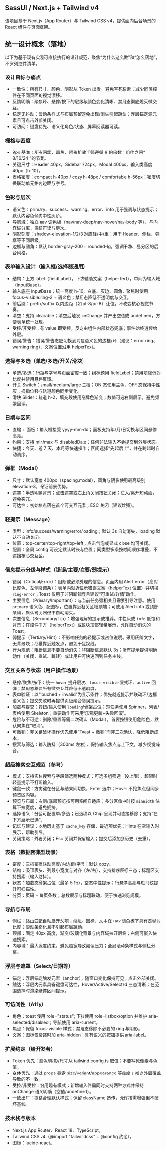 ## SassUI / Next.js + Tailwind v4

该项目基于 Next.js（App Router）与 Tailwind CSS v4，提供面向后台场景的 React 组件与页面框架。

## 统一设计概念（落地）

以下为基于现有实现可直接执行的设计规范，聚焦“为什么这么做”和“怎么落地”，不罗列控件清单。

### 设计目标与痛点
- 一致性：所有尺寸、颜色、阴影从 Token 出发，避免写死像素；减少同类控件在不同页面的视觉漂移。
- 反馈明确：聚焦环、悬停/按下的层级与颜色变化清晰、禁用态彻底熄灭微交互。
- 稳定无抖动：滚动条样式与布局预留避免出现/消失引起跳动；浮层锚定源元素且可点击外部关闭。
- 可访问：键盘优先、语义化角色/状态、屏幕阅读器可读。

### 栅格与密度
- 8px 基准：所有间距、圆角、阴影扩散半径遵循 8 的倍数；组件之间“ 8/16/24 ”的节奏。
- 关键尺寸：Header 40px，Sidebar 224px，Modal 400px，输入类高度 40px（h-10）。
- 表格密度：compact h-40px / cozy h-48px / comfortable h-56px；密度切换联动单元格内边距与字号。

### 色彩与层次
- 语义色：primary、success、warning、error、info 用于强调与状态提示；默认内容色倾向中性灰阶。
- 导航域：独立 nav 调色板（nav/nav-deep/nav-hover/nav-body 等），与内容域分离，保证可读与层次。
- 阴影刻度：shadow-elevation-1/2/3 对应轻/中/重；用于 Header、侧栏、弹框等不同层级。
- 边框与圆角：默认 border-gray-200 + rounded-lg，强调干净、易分区的后台风格。

### 表单输入设计（输入框/选择器通用）
- 结构：上方 label（fieldLabel），下方辅助文案（helperText），中间为输入域（inputBase）。
- 输入底座 inputBase：统一高度 h-10，白底、灰边、圆角、聚焦时使用 focus-visible:ring-2 + 语义色；禁用态降低不透明度与交互。
- 前后缀：prefix/suffix 以内边距（如 pl-8/pr-8）让位，不改变核心视觉节奏。
- 清空：支持 clearable；清空后触发 onChange 并产出空值或 undefined，方便表单统一处理。
- 受控/非受控：有 value 即受控，反之由组件内部状态兜底；事件始终透传给外层。
- 错误/警告：错误/警告态应切换到对应语义色的边框/环（建议：error ring、warning ring），文案位置沿用 helperText。

### 选择与多选（单选/多选/开关/滑块）
- 单选/多选：行距与字号与页面密度一致；组标题用 fieldLabel；禁用项降低对比度并禁用悬停反馈。
- 开关 Switch：small/medium/large 三档；ON 态使用主色，OFF 态保持中性灰；拇指位移与轨道颜色同步变化。
- 滑块 Slider：轨道 h-2，填充段使用品牌色渐变；数值可选右侧展示，避免频繁回读。

### 日期与区间
- 直输 + 面板：输入框接受 yyyy-mm-dd；面板支持年/月/日切换与区间悬停高亮。
- 约束：支持 min/max 与 disabledDate；任何非法输入不会提交到外层状态。
- 快捷：今天、近 7 天、本月等快速操作；区间选择“先起后止”，并在跨越时自动调序。

### 弹框（Modal）
- 尺寸：默认宽度 400px（spacing.modal），圆角与阴影使用最高级别 elevation-3，保证前景优势。
- 遮罩：半透明黑背景；点击遮罩或右上角关闭按钮关闭；进入/离开短动画，避免突兀。
- 可达性：初始焦点落在首个可交互元素；ESC 关闭（建议增强）。

### 轻提示（Message）
- 类型：info/success/warning/error/loading；默认 3s 自动消失，loading 默认不自动关闭。
- 位置：top-center/top-right/top-left；点击气泡或显式 close 均可关闭。
- 配置：全局 config 可设定默认时长与位置；同类型多条按时间顺序堆叠，不遮挡核心交互区。

### 信息提示分级与样式（错误/主要/次要/弱提示）
- 错误（Critical/Error）：阻断或必须处理的信息。页面内用 Alert error（高对比度色、左侧强调条）；表单内就近显示错误文案（helperText 位置）并切换 `ring-error`；Toast 仅用于非阻断错误且建议“可重试/详情”动作。
- 主要信息（Primary/Important）：与当前任务强相关且需要引导注意。使用 `primary` 语义色、配图标，位置靠近相关区域顶端；可使用 Alert info 或顶部条幅，默认可关闭但不自动消失。
- 次要信息（Secondary/Tip）：增强理解的提示或推荐。中性灰或 `info` 低饱和背景；在控件下方（helperText）或区块顶部轻量展示，允许自动消失的 Toast。
- 弱提示（Tertiary/Hint）：不影响任务的轻提示或占位说明。采用灰阶文字，无背景块；尽量靠近触发点，避免干扰视线。
- 行为规范：阻断信息不要自动消失；非阻断信息默认 3s；所有提示提供明确动作（关闭、重试、跳转）或让用户可快速回到任务主线。

### 交互关系与状态（用户操作场景）
- 悬停/聚焦/按下：统一 `hover` 提升层次、`focus-visible` 显式环、`active` 回弹；禁用态移除所有微交互并降低不透明度。
- 表单验证：以“touched + invalid”为显示条件；优先就近提示并联动环/边框语义色；提交失败时再提供页级聚合错误提示。
- 加载与提交：按钮/输入使用 `loading`/骨架占位；短任务使用 Spinner，列表/表格使用 Skeleton；重要动作可采用“乐观更新+失败回滚”。
- 危险与不可逆：删除/重置等需二次确认（Modal），首要按钮使用危险色，默认聚焦在“取消”。
- 可撤销：非关键破坏操作优先使用“Toast + 撤销”而非二次确认，降低阻断成本。
- 搜索与筛选：输入防抖（300ms 左右），保持输入焦点与上下文，减少视觉噪音。

### 超级搜索交互规范（参考）
- 模式：支持实体搜索与字段筛选两种模式；可选多组筛选（设上限），超限时轻量提示不打断输入。
- 键鼠一致：方向键在分区与结果间切换，Enter 选中；Hover 不抢焦点但同步预览区内容。
- 预览与布局：右侧/底部预览按可用空间自适应；多分区命中时按 `minWidth` 估算下拉宽度，避免拥挤。
- 选择语义：分区可配置单/多选；已选项以 Chip 呈现并可直接移除；支持“在下方展示已选”。
- 记忆与建议：本地历史基于 `cache_key` 存储，最近项优先；Hints 在空输入时展示，帮助引导。
- 关闭策略：外击关闭；Esc 关闭并保留输入；提交后添加到历史（去重）。

### 表格（数据密集型场景）
- 密度：三档密度联动高度/内边距/字号；默认 cozy。
- 结构：吸顶表头、列最小宽度与对齐（左/右），支持排序图标三态；标题区支持搜索（输入防抖）。
- 状态：加载态骨架占位（最多 5 行），空态中性提示；行悬停高亮与斑马纹提升可扫描性。
- 分页：页码 + 每页条数；总数展示与标题联动，便于快速浏览规模。

### 导航与布局
- 侧栏：路由匹配自动展开父项；缩进、图标、文本在 nav 调色板下具有足够对比度；滚动条弱化且不引起布局跳动。
- 顶部：固定 40px 高度，渐变/玻璃化背景与内容域拉开层级；右侧可嵌入快速搜索。
- 内容域：最大宽度约束，避免超宽导致阅读压力；全局滚动条样式与侧栏分离。

### 浮层与遮罩（Select/日期等）
- 锚定：浮层锚定触发元素（anchor），随窗口变化保持可见；点击外部关闭。
- 触达：浮层内元素具备键盘可达性，Hover/Active/Selected 三态清晰；在范围选择时渲染悬停区间提示。

### 可访问性（A11y）
- 角色：toast 使用 role="status"; 下拉使用 role=listbox/option 并维护 aria-selected/disabled；导航使用 aria-current。
- 焦点：保留 focus-visible 样式；禁用态移除不必要的 ring 与阴影。
- 文案：图标仅装饰时加 aria-hidden；具有语义的按钮提供 aria-label。

### 扩展约定（给开发者）
- Token 优先：颜色/阴影/尺寸从 tailwind.config.ts 取值；不要写死像素与色值。
- 变体优先：通过 props 暴露 size/variant/appearance 等维度；减少外层覆盖导致的不一致。
- 受控/非受控：沿用现有模式；新增输入件需同时支持两种方式并保持 onChange 语义明确（空值/undefined）。
- 一致出厂：提供合理默认样式；保留 className 透传，允许按需增强但不破坏基线。

### 技术栈与版本
- Next.js App Router、React 18、TypeScript。
- Tailwind CSS v4（@import "tailwindcss" + @config 约定）。
- 图标：lucide-react。

